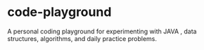 # code-playground
A personal coding playground for experimenting with JAVA , data structures, algorithms, and daily practice problems.
